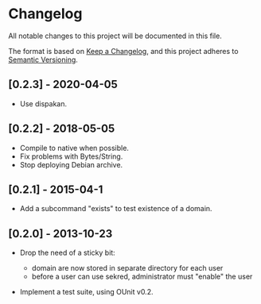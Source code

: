 # Changelog
All notable changes to this project will be documented in this file.

The format is based on [Keep a Changelog], and this project adheres to [Semantic Versioning].

[Keep a Changelog]: https://keepachangelog.com/en/1.0.0/
[Semantic Versioning]: https://semver.org/spec/v2.0.0.html

## [0.2.3] - 2020-04-05
* Use dispakan.

## [0.2.2] - 2018-05-05
* Compile to native when possible.
* Fix problems with Bytes/String.
* Stop deploying Debian archive.

## [0.2.1] - 2015-04-1
* Add a subcommand "exists" to test existence of a domain.

## [0.2.0] - 2013-10-23
* Drop the need of a sticky bit:
  * domain are now stored in separate directory for each user
  * before a user can use sekred, administrator must "enable" the user

* Implement a test suite, using OUnit v0.2.
